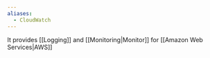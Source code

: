 ```yaml
---
aliases:
  - CloudWatch
---
```

It provides [[Logging]]  and [[Monitoring|Monitor]] for [[Amazon Web Services|AWS]]